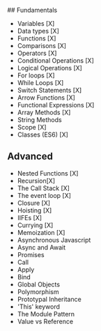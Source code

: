 ## Fundamentals

- Variables [X]
- Data types [X]
- Functions [X]
- Comparisons [X]
- Operators [X]
- Conditional Operations [X]
- Logical Operations [X]
- For loops [X]
- While Loops [X]
- Switch Statements [X]
- Arrow Functions [X]
- Functional Expressions [X]
- Array Methods [X]
- String Methods
- Scope [X]
- Classes (ES6) [X]

## Advanced

- Nested Functions [X]
- Recursion[X]
- The Call Stack [X]
- The event loop [X]
- Closure [X]
- Hoisting [X]
- IIFEs [X]
- Currying [X]
- Memoization [X]
- Asynchronous Javascript
- Async and Await
- Promises
- Call
- Apply
- Bind
- Global Objects
- Polymorphism
- Prototypal Inheritance
- 'This' keyword
- The Module Pattern
- Value vs Reference
